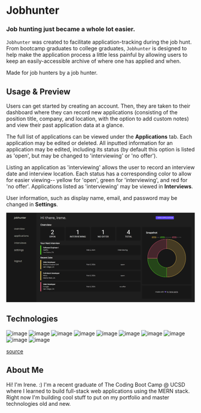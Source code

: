 # Jobhunter
### Job hunting just became a whole lot easier.

`Jobhunter` was created to facilitate application-tracking during the job hunt. From bootcamp graduates to college graduates, `Jobhunter` is designed to help make the application process a little less painful by allowing users to keep an easily-accessible archive of where one has applied and when.

Made for job hunters by a job hunter.

## Usage & Preview
Users can get started by creating an account. Then, they are taken to their dashboard where they can record new applications (consisting of the position title, company, and location, with the option to add custom notes) and view their past application data at a glance.

The full list of applications can be viewed under the **Applications** tab. Each application may be edited or deleted. All inputted information for an application may be edited, including its status (by default this option is listed as 'open', but may be changed to 'interviewing' or 'no offer'). 

Listing an application as 'interviewing' allows the user to record an interview date and interview location. Each status has a corresponding color to allow for easier viewing-- yellow for 'open', green for 'interviewing', and red for 'no offer'. Applications listed as 'interviewing' may be viewed in **Interviews**.

User information, such as display name, email, and password may be changed in **Settings**.

![A screenshot of the Jobhunter dashboard.](public/image.png)

## Technologies
![image](https://img.shields.io/badge/JavaScript-323330?style=for-the-badge&logo=javascript&logoColor=F7DF1E)
![image](https://img.shields.io/badge/Node%20js-339933?style=for-the-badge&logo=nodedotjs&logoColor=white)
![image](https://img.shields.io/badge/Express%20js-000000?style=for-the-badge&logo=express&logoColor=white)
![image](https://img.shields.io/badge/MongoDB-4EA94B?style=for-the-badge&logo=mongodb&logoColor=white)
![image](https://img.shields.io/badge/React-20232A?style=for-the-badge&logo=react&logoColor=61DAFB)
![image](https://img.shields.io/badge/React_Router-CA4245?style=for-the-badge&logo=react-router&logoColor=white)
![image](https://img.shields.io/badge/Tailwind_CSS-38B2AC?style=for-the-badge&logo=tailwind-css&logoColor=white)
![image](https://img.shields.io/badge/Vite-B73BFE?style=for-the-badge&logo=vite&logoColor=FFD62E)
![image](https://img.shields.io/badge/npm-CB3837?style=for-the-badge&logo=npm&logoColor=white)
![image](https://img.shields.io/badge/JWT-000000?style=for-the-badge&logo=JSON%20web%20tokens&logoColor=white)

[source](https://github.com/alexandresanlim/Badges4-README.md-Profile?tab=readme-ov-file#how-to-use)

## About Me
Hi! I'm Irene. :) I'm a recent graduate of The Coding Boot Camp @ UCSD where I learned to build full-stack web applications using the MERN stack. Right now I'm building cool stuff to put on my portfolio and master technologies old and new.


